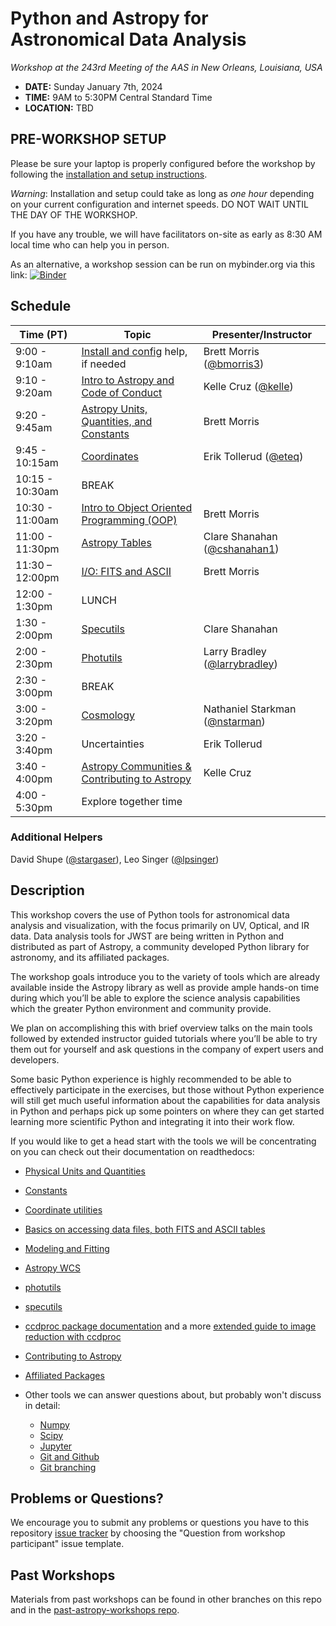 Python and Astropy for Astronomical Data Analysis
=================================================
*Workshop at the 243rd Meeting of the AAS in New Orleans, Louisiana, USA*

* **DATE:** Sunday January 7th, 2024
* **TIME:** 9AM to 5:30PM Central Standard Time
* **LOCATION:** TBD

## PRE-WORKSHOP SETUP

Please be sure your laptop is properly configured before the workshop by following the
[installation and setup instructions](00-Install_and_Setup).

*Warning*: Installation and setup could take as long as *one hour* depending on your current configuration and internet speeds.
DO NOT WAIT UNTIL THE DAY OF THE WORKSHOP.

If you have any trouble, we will have facilitators on-site as early as 8:30 AM local time who can help you in person.

As an alternative, a workshop session can be run on mybinder.org via this link: [![Binder](https://mybinder.org/badge_logo.svg)](https://mybinder.org/v2/gh/astropy/astropy-workshop/HEAD)

## Schedule

| Time (PT)     | Topic                                                          | Presenter/Instructor |
|---------------|----------------------------------------------------------------|----------------------|
| 9:00 - 9:10am | [Install and config](00-Install_and_Setup) help, if needed     | Brett Morris ([@bmorris3](https://github.com/bmorris3))         |
| 9:10 - 9:20am | [Intro to Astropy and Code of Conduct](01-IntroCoC)            | Kelle Cruz ([@kelle](https://github.com/kelle))        |
| 9:20 - 9:45am | [Astropy Units, Quantities, and Constants](03-UnitsQuantities) | Brett Morris         |
| 9:45 - 10:15am | [Coordinates](04-Coordinates)                                  |  Erik Tollerud ([@eteq](https://github.com/eteq))    |
| 10:15 - 10:30am | BREAK                                                          |                      |
| 10:30 - 11:00am | [Intro to Object Oriented Programming (OOP)](02b-OOP)          | Brett Morris         |
| 11:00 - 11:30pm | [Astropy Tables](06-Tables)                                    | Clare Shanahan ([@cshanahan1](https://github.com/cshanahan1))      |
| 11:30 – 12:00pm | [I/O: FITS and ASCII](05-FITS)                                 | Brett Morris          |
| 12:00 - 1:30pm | LUNCH                                                          |                      |
| 1:30 - 2:00pm | [Specutils](09b-Specutils)                                     | Clare Shanahan       |
| 2:00 - 2:30pm | [Photutils](09-Photutils)                                      | Larry Bradley ([@larrybradley](https://github.com/larrybradley))        |
| 2:30 - 3:00pm | BREAK                                                            |                      |
| 3:00 - 3:20pm | [Cosmology](11-Cosmology)                                                  |    Nathaniel Starkman ([@nstarman](https://github.com/nstarman))    |
| 3:20 - 3:40pm | Uncertainties                                                  |    Erik Tollerud     |
| 3:40 - 4:00pm | [Astropy Communities & Contributing to Astropy](10-WrapUp)     | Kelle Cruz         |
| 4:00 - 5:30pm | Explore together time                                          |           |

### Additional Helpers

David Shupe ([@stargaser](https://github.com/stargaser)), Leo Singer ([@lpsinger](https://github.com/lpsinger))

## Description
This workshop covers the use of Python tools for astronomical data analysis and visualization, with the focus primarily
on UV, Optical, and IR data. Data analysis tools for JWST are being written in Python and distributed as part of Astropy,
a community developed Python library for astronomy,  and its affiliated packages.

The workshop goals introduce you to the variety of tools which are already available inside the Astropy library as
well as provide ample hands-on time during which you’ll be able to explore the science analysis capabilities which the
greater Python environment and community provide.

We plan on accomplishing this with brief overview talks on the main tools followed by extended instructor guided tutorials
where you’ll be able to try them out for yourself and ask questions in the company of expert users and developers.

Some basic Python experience is highly recommended to be able to effectively participate in the exercises,
but those without Python experience will still get much useful information about the capabilities for data analysis in
Python and perhaps pick up some pointers on where they can get started learning more scientific Python and integrating
it into their work flow.

If you would like to get a head start with the tools we will be concentrating on you can check out their documentation on readthedocs:

* [Physical Units and Quantities](https://docs.astropy.org/en/stable/units/index.html)
* [Constants](https://docs.astropy.org/en/stable/constants/index.html)
* [Coordinate utilities](https://docs.astropy.org/en/stable/coordinates/index.html)
* [Basics on accessing data files, both FITS and ASCII tables](https://docs.astropy.org/en/stable/io/unified.html)
* [Modeling and Fitting](https://docs.astropy.org/en/stable/modeling/index.html)
* [Astropy WCS](https://docs.astropy.org/en/stable/wcs/index.html)
* [photutils](https://photutils.readthedocs.io/)
* [specutils](https://specutils.readthedocs.io/)
* [ccdproc package documentation](https://ccdproc.readthedocs.io/en/latest/) and a more [extended guide to image reduction with ccdproc](https://github.com/astropy/ccd-reduction-and-photometry-guide)
* [Contributing to Astropy](https://docs.astropy.org/en/stable/development/workflow/development_workflow.html)
* [Affiliated Packages](https://www.astropy.org/affiliated/)

* Other tools we can answer questions about, but probably won't discuss in detail:
  * [Numpy](https://numpy.org/)
  * [Scipy](https://www.scipy.org/)
  * [Jupyter](https://jupyter.org/)
  * [Git and Github](https://guides.github.com/activities/hello-world/)
  * [Git branching](https://learngitbranching.js.org/)

## Problems or Questions?

We encourage you to submit any problems or questions you have to this
repository [issue tracker](https://github.com/astropy/astropy-workshop/issues)
by choosing the "Question from workshop participant" issue template.

## Past Workshops

Materials from past workshops can be found in other branches on this repo and in the [past-astropy-workshops repo](https://github.com/astropy/past-astropy-workshops).
